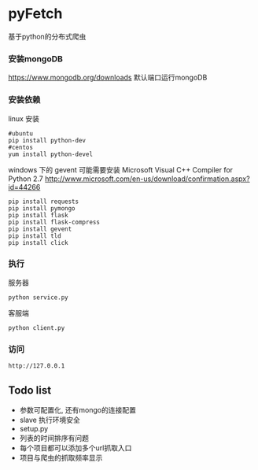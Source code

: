 # pyFetch

基于python的分布式爬虫

### 安装mongoDB

https://www.mongodb.org/downloads
默认端口运行mongoDB

### 安装依赖

linux 安装

    #ubuntu
    pip install python-dev
    #centos
    yum install python-devel


windows 下的 gevent 可能需要安装 Microsoft Visual C++ Compiler for Python 2.7 http://www.microsoft.com/en-us/download/confirmation.aspx?id=44266

    pip install requests
    pip install pymongo
    pip install flask
    pip install flask-compress
    pip install gevent
    pip install tld
    pip install click
### 执行

服务器

    python service.py

客服端

    python client.py

### 访问

    http://127.0.0.1


## Todo list

- 参数可配置化, 还有mongo的连接配置
- slave 执行环境安全
- setup.py
- 列表的时间排序有问题
- 每个项目都可以添加多个url抓取入口
- 项目与爬虫的抓取频率显示